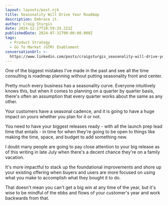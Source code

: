 ```yaml
---
layout: layouts/post.njk
title: Seasonality Will Drive Your Roadmap
description: Embrace it.
author: Craig Sturgis
date: 2024-12-27T20:59:24.221Z
publishedDate: 2024-07-31T00:00:00.000Z
tags:
  - Product Strategy
  - Go To Market (GTM) Enablement
conversationUrl: >-
  https://www.linkedin.com/posts/craigsturgis_seasonality-will-drive-your-roadmap-so-embrace-activity-7224493317210652672-cjxD?utm_source=share&utm_medium=member_desktop
---
```


One of the biggest mistakes I've made in the past and see all the time consulting is roadmap planning without putting seasonality front and center.

Pretty much every business has a seasonality curve. Everyone intuitively knows this, but when it comes to planning on a quarter by quarter basis, there's often an assumption that every quarter works about the same as any other.

Your customers have a seasonal cadence, and it is going to have a huge impact on yours whether you plan for it or not.

You need to have your biggest releases ready - with all the launch prep lead time that entails - in time for when they're going to be open to things like making the time, space, and budget to add something new.

I doubt many people are going to pay close attention to your big release as of this writing in late July when there's a decent chance they're on a family vacation.

It's more impactful to stack up the foundational improvements and shore up your existing offering when buyers and users are more focused on using what you make to accomplish what they bought it to do.

That doesn't mean you can't get a big win at any time of the year, but it's wise to be mindful of the ebbs and flows of your customer's year and work backwards from that.
